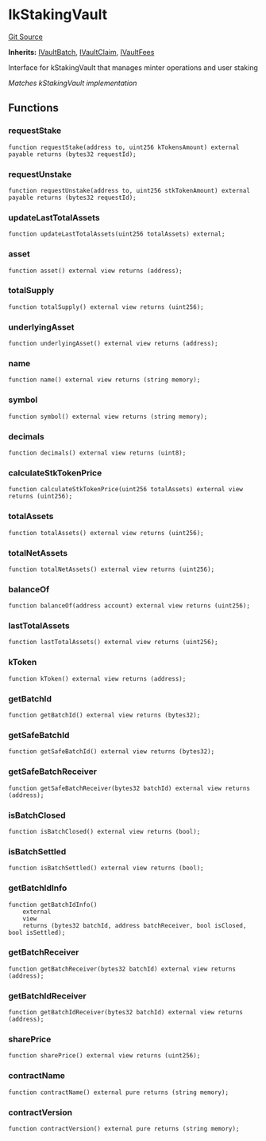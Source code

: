 # IkStakingVault
[Git Source](https://github.com/VerisLabs/KAM/blob/77168a37e8e40e14b0fd1320a6e90f9203339144/src/interfaces/IkStakingVault.sol)

**Inherits:**
[IVaultBatch](/src/interfaces/modules/IVaultBatch.sol/interface.IVaultBatch.md), [IVaultClaim](/src/interfaces/modules/IVaultClaim.sol/interface.IVaultClaim.md), [IVaultFees](/src/interfaces/modules/IVaultFees.sol/interface.IVaultFees.md)

Interface for kStakingVault that manages minter operations and user staking

*Matches kStakingVault implementation*


## Functions
### requestStake


```solidity
function requestStake(address to, uint256 kTokensAmount) external payable returns (bytes32 requestId);
```

### requestUnstake


```solidity
function requestUnstake(address to, uint256 stkTokenAmount) external payable returns (bytes32 requestId);
```

### updateLastTotalAssets


```solidity
function updateLastTotalAssets(uint256 totalAssets) external;
```

### asset


```solidity
function asset() external view returns (address);
```

### totalSupply


```solidity
function totalSupply() external view returns (uint256);
```

### underlyingAsset


```solidity
function underlyingAsset() external view returns (address);
```

### name


```solidity
function name() external view returns (string memory);
```

### symbol


```solidity
function symbol() external view returns (string memory);
```

### decimals


```solidity
function decimals() external view returns (uint8);
```

### calculateStkTokenPrice


```solidity
function calculateStkTokenPrice(uint256 totalAssets) external view returns (uint256);
```

### totalAssets


```solidity
function totalAssets() external view returns (uint256);
```

### totalNetAssets


```solidity
function totalNetAssets() external view returns (uint256);
```

### balanceOf


```solidity
function balanceOf(address account) external view returns (uint256);
```

### lastTotalAssets


```solidity
function lastTotalAssets() external view returns (uint256);
```

### kToken


```solidity
function kToken() external view returns (address);
```

### getBatchId


```solidity
function getBatchId() external view returns (bytes32);
```

### getSafeBatchId


```solidity
function getSafeBatchId() external view returns (bytes32);
```

### getSafeBatchReceiver


```solidity
function getSafeBatchReceiver(bytes32 batchId) external view returns (address);
```

### isBatchClosed


```solidity
function isBatchClosed() external view returns (bool);
```

### isBatchSettled


```solidity
function isBatchSettled() external view returns (bool);
```

### getBatchIdInfo


```solidity
function getBatchIdInfo()
    external
    view
    returns (bytes32 batchId, address batchReceiver, bool isClosed, bool isSettled);
```

### getBatchReceiver


```solidity
function getBatchReceiver(bytes32 batchId) external view returns (address);
```

### getBatchIdReceiver


```solidity
function getBatchIdReceiver(bytes32 batchId) external view returns (address);
```

### sharePrice


```solidity
function sharePrice() external view returns (uint256);
```

### contractName


```solidity
function contractName() external pure returns (string memory);
```

### contractVersion


```solidity
function contractVersion() external pure returns (string memory);
```

